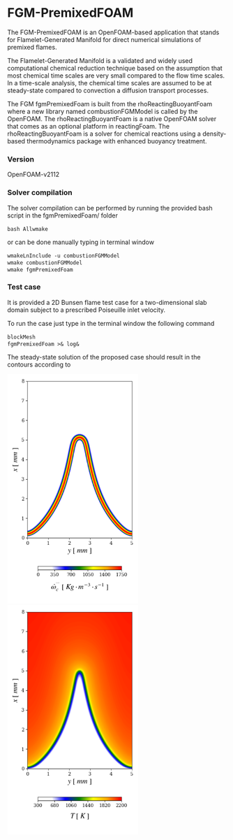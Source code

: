 # FGM-PremixedFOAM

The FGM-PremixedFOAM is an OpenFOAM-based application that stands for Flamelet-Generated Manifold for direct numerical simulations of premixed flames.

The Flamelet-Generated Manifold is a validated and widely used computational chemical reduction technique based on the assumption that most chemical time scales are very small compared to the flow time scales. In a time-scale analysis, the chemical time scales are assumed to be at steady-state compared to convection a diffusion transport processes.

The FGM fgmPremixedFoam is built from the rhoReactingBuoyantFoam where a new library named combustionFGMModel is called by the OpenFOAM. The rhoReactingBuoyantFoam is a native OpenFOAM solver that comes as an optional platform in reactingFoam. The rhoReactingBuoyantFoam is a solver for chemical reactions using a density-based thermodynamics package with enhanced buoyancy treatment.

### Version

OpenFOAM-v2112

### Solver compilation

The solver compilation can be performed by running the provided bash script in the fgmPremixedFoam/
folder

```
bash Allwmake
```

or can be done manually typing in terminal window

```
wmakeLnInclude -u combustionFGMModel
wmake combustionFGMModel
wmake fgmPremixedFoam
```

### Test case

It is provided a 2D Bunsen flame test case for a two-dimensional slab domain subject to a prescribed  Poiseuille inlet velocity.

To run the case just type in the terminal window the following command

```
blockMesh
fgmPremixedFoam >& log&
```

The steady-state solution of the proposed case should result in the contours according to


<img src="/images/sourcePV.png" width="300"/> <img src="/images/Temperature.png" width="300"/> 
